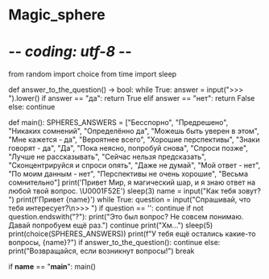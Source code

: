 # Magic_sphere
# -*- coding: utf-8 -*-
from random import choice
from time import sleep


def answer_to_the_question() -> bool:
    while True:
        answer = input(">>> ").lower()
        if answer == "да":
            return True
        elif answer == "нет":
            return False
        else:
            continue


def main():
    SPHERES_ANSWERS = ["Бесспорно", "Предрешено", "Никаких сомнений", "Определённо да", "Можешь быть уверен в этом",
                       "Мне кажется - да", "Вероятнее всего", "Хорошие перспективы", "Знаки говорят - да", "Да",
                       "Пока неясно, попробуй снова", "Спроси позже", "Лучше не рассказывать",
                       "Сейчас нельзя предсказать",
                       "Сконцентрируйся и спроси опять", "Даже не думай", "Мой ответ - нет", "По моим данным - нет",
                       "Перспективы не очень хорошие", "Весьма сомнительно"]
    print('Привет Мир, я магический шар, и я знаю ответ на любой твой вопрос. \U0001F52E')
    sleep(3)
    name = input("Как тебя зовут? ")
    print(f'Привет {name}')
    while True:
        question = input("Спрашивай, что тебя интересует?\n>>> ")
        if question == '':
            continue
        if not question.endswith("?"):
            print("Это был вопрос? Не совсем понимаю. Давай попробуем ещё раз.")
            continue
        print("Хм...")
        sleep(5)
        print(choice(SPHERES_ANSWERS))
        print(f"У тебя ещё остались какие-то вопросы, {name}?")
        if answer_to_the_question():
            continue
        else:
            print("Возвращайся, если возникнут вопросы!")
            break


if __name__ == "__main__":
    main()
